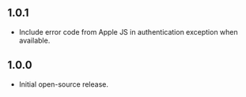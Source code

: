 ## 1.0.1

- Include error code from Apple JS in authentication exception when available.

## 1.0.0

- Initial open-source release.
